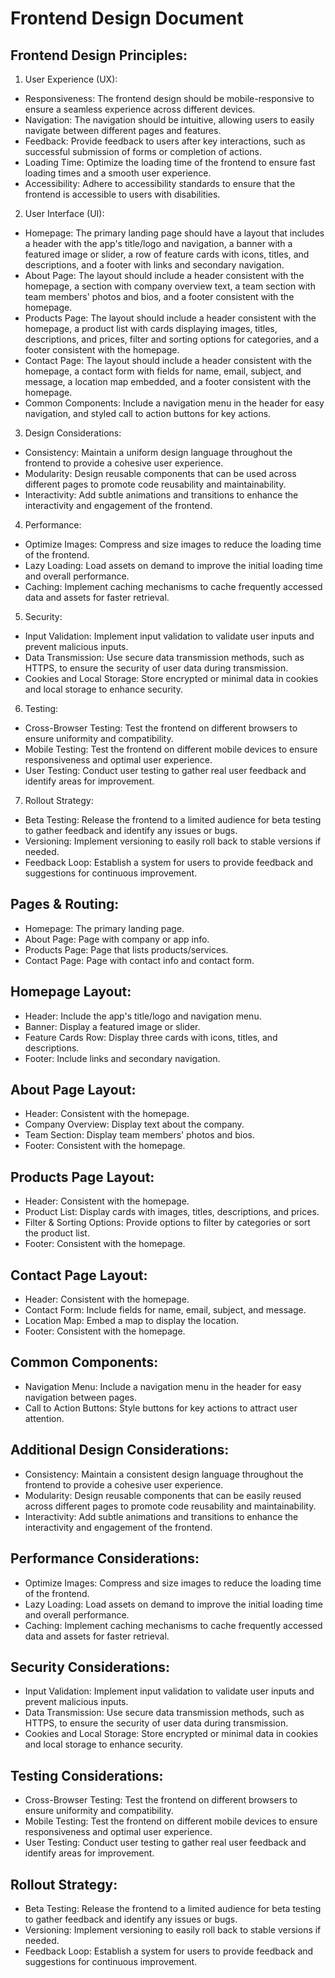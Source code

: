 # Frontend Design Document

## Frontend Design Principles:
1. User Experience (UX):
- Responsiveness: The frontend design should be mobile-responsive to ensure a seamless experience across different devices.
- Navigation: The navigation should be intuitive, allowing users to easily navigate between different pages and features.
- Feedback: Provide feedback to users after key interactions, such as successful submission of forms or completion of actions.
- Loading Time: Optimize the loading time of the frontend to ensure fast loading times and a smooth user experience.
- Accessibility: Adhere to accessibility standards to ensure that the frontend is accessible to users with disabilities.

2. User Interface (UI):
- Homepage: The primary landing page should have a layout that includes a header with the app's title/logo and navigation, a banner with a featured image or slider, a row of feature cards with icons, titles, and descriptions, and a footer with links and secondary navigation.
- About Page: The layout should include a header consistent with the homepage, a section with company overview text, a team section with team members' photos and bios, and a footer consistent with the homepage.
- Products Page: The layout should include a header consistent with the homepage, a product list with cards displaying images, titles, descriptions, and prices, filter and sorting options for categories, and a footer consistent with the homepage.
- Contact Page: The layout should include a header consistent with the homepage, a contact form with fields for name, email, subject, and message, a location map embedded, and a footer consistent with the homepage.
- Common Components: Include a navigation menu in the header for easy navigation, and styled call to action buttons for key actions.

3. Design Considerations:
- Consistency: Maintain a uniform design language throughout the frontend to provide a cohesive user experience.
- Modularity: Design reusable components that can be used across different pages to promote code reusability and maintainability.
- Interactivity: Add subtle animations and transitions to enhance the interactivity and engagement of the frontend.

4. Performance:
- Optimize Images: Compress and size images to reduce the loading time of the frontend.
- Lazy Loading: Load assets on demand to improve the initial loading time and overall performance.
- Caching: Implement caching mechanisms to cache frequently accessed data and assets for faster retrieval.

5. Security:
- Input Validation: Implement input validation to validate user inputs and prevent malicious inputs.
- Data Transmission: Use secure data transmission methods, such as HTTPS, to ensure the security of user data during transmission.
- Cookies and Local Storage: Store encrypted or minimal data in cookies and local storage to enhance security.

6. Testing:
- Cross-Browser Testing: Test the frontend on different browsers to ensure uniformity and compatibility.
- Mobile Testing: Test the frontend on different mobile devices to ensure responsiveness and optimal user experience.
- User Testing: Conduct user testing to gather real user feedback and identify areas for improvement.

7. Rollout Strategy:
- Beta Testing: Release the frontend to a limited audience for beta testing to gather feedback and identify any issues or bugs.
- Versioning: Implement versioning to easily roll back to stable versions if needed.
- Feedback Loop: Establish a system for users to provide feedback and suggestions for continuous improvement.

## Pages & Routing:
- Homepage: The primary landing page.
- About Page: Page with company or app info.
- Products Page: Page that lists products/services.
- Contact Page: Page with contact info and contact form.

## Homepage Layout:
- Header: Include the app's title/logo and navigation menu.
- Banner: Display a featured image or slider.
- Feature Cards Row: Display three cards with icons, titles, and descriptions.
- Footer: Include links and secondary navigation.

## About Page Layout:
- Header: Consistent with the homepage.
- Company Overview: Display text about the company.
- Team Section: Display team members' photos and bios.
- Footer: Consistent with the homepage.

## Products Page Layout:
- Header: Consistent with the homepage.
- Product List: Display cards with images, titles, descriptions, and prices.
- Filter & Sorting Options: Provide options to filter by categories or sort the product list.
- Footer: Consistent with the homepage.

## Contact Page Layout:
- Header: Consistent with the homepage.
- Contact Form: Include fields for name, email, subject, and message.
- Location Map: Embed a map to display the location.
- Footer: Consistent with the homepage.

## Common Components:
- Navigation Menu: Include a navigation menu in the header for easy navigation between pages.
- Call to Action Buttons: Style buttons for key actions to attract user attention.

## Additional Design Considerations:
- Consistency: Maintain a consistent design language throughout the frontend to provide a cohesive user experience.
- Modularity: Design reusable components that can be easily reused across different pages to promote code reusability and maintainability.
- Interactivity: Add subtle animations and transitions to enhance the interactivity and engagement of the frontend.

## Performance Considerations:
- Optimize Images: Compress and size images to reduce the loading time of the frontend.
- Lazy Loading: Load assets on demand to improve the initial loading time and overall performance.
- Caching: Implement caching mechanisms to cache frequently accessed data and assets for faster retrieval.

## Security Considerations:
- Input Validation: Implement input validation to validate user inputs and prevent malicious inputs.
- Data Transmission: Use secure data transmission methods, such as HTTPS, to ensure the security of user data during transmission.
- Cookies and Local Storage: Store encrypted or minimal data in cookies and local storage to enhance security.

## Testing Considerations:
- Cross-Browser Testing: Test the frontend on different browsers to ensure uniformity and compatibility.
- Mobile Testing: Test the frontend on different mobile devices to ensure responsiveness and optimal user experience.
- User Testing: Conduct user testing to gather real user feedback and identify areas for improvement.

## Rollout Strategy:
- Beta Testing: Release the frontend to a limited audience for beta testing to gather feedback and identify any issues or bugs.
- Versioning: Implement versioning to easily roll back to stable versions if needed.
- Feedback Loop: Establish a system for users to provide feedback and suggestions for continuous improvement.